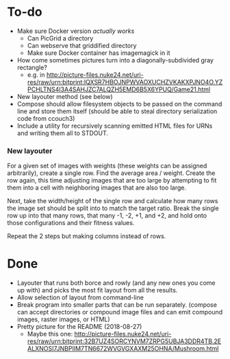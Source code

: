 # To-do

- Make sure Docker version *actually works*
  - Can PicGrid a directory
  - Can webserve that griddified directory
  - Make sure Docker container has imagemagick in it
- How come sometimes pictures turn into a diagonally-subdivided gray rectangle?
  - e.g. in http://picture-files.nuke24.net/uri-res/raw/urn:bitprint:IQXSR7HBOJNPWVAOXUCHZVKAKXPJNO4O.YZPCHLTNS4I3A4SAHJZC7ALQZH5EMD6B5X6YPUQ/Game21.html
- New layouter method (see below)
- Compose should allow filesystem objects to be passed on the command line
  and store them itself (should be able to steal directory serialization code from ccouch3)
- Include a utility for recursively scanning emitted HTML files for URNs
  and writing them all to STDOUT.

### New layouter

For a given set of images with weights (these weights can
be assigned arbitrarily), create a single row.
Find the average area / weight.
Create the row again, this time adjusting images that are
too large by attempting to fit them into a cell with
neighboring images that are also too large.

Next, take the width/height of the single row
and calculate how many rows the image set should be split into
to match the target ratio.  Break the single row up into
that many rows, that many -1, -2, +1, and +2, and
hold onto those configurations and their fitness values.

Repeat the 2 steps but making columns instead of rows.

# Done

* Layouter that runs both borce and rowly (and any new ones you come up with)
  and picks the most fit layout from all the results.
* Allow selection of layout from command-line
* Break program into smaller parts that can be run separately.
  (compose can accept directories or compound image files and
  can emit compound images, raster images, or HTML)
* Pretty picture for the README (2018-08-27)
  - Maybe this one: http://picture-files.nuke24.net/uri-res/raw/urn:bitprint:32B7UZ4SORCYNVM7ZRPG5UBJA3DDR4TB.2EALXNOSI7JNBPIIM7TN6672WVGVGXAXM25OHNA/Mushroom.html
